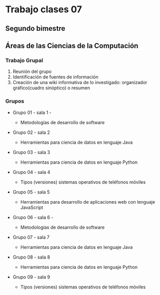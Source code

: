 # Trabajo clases 07
## Segundo bimestre

## Áreas de las Ciencias de la Computación

### Trabajo Grupal

1. Reunión del grupo
2. Identificación de fuentes de información
3. Creación de una wiki informativa de lo investigado: organizador gráfico(cuadro sinóptico) o resumen

### Grupos

* Grupo 01 - sala 1 - 
				
	- Metodologías de desarrollo de software

* Grupo 02 - sala 2
	- Herramientas para ciencia de datos en lenguaje Java

* Grupo 03 - sala 3
	- Herramientas para ciencia de datos en lenguaje Python

* Grupo 04 - sala 4
	- Tipos (versiones) sistemas operativos de teléfonos móviles
	
* Grupo 05 - sala 5
 	- Herramientas para desarrollo de aplicaciones web con lenguaje JavaScript

* Grupo 06 - sala 6 - 
				
	- Metodologías de desarrollo de software

* Grupo 07 - sala 7 
	- Herramientas para ciencia de datos en lenguaje Java

* Grupo 08 - sala 8
	- Herramientas para ciencia de datos en lenguaje Python

* Grupo 09 - sala 9
	- Tipos (versiones) sistemas operativos de teléfonos móviles
